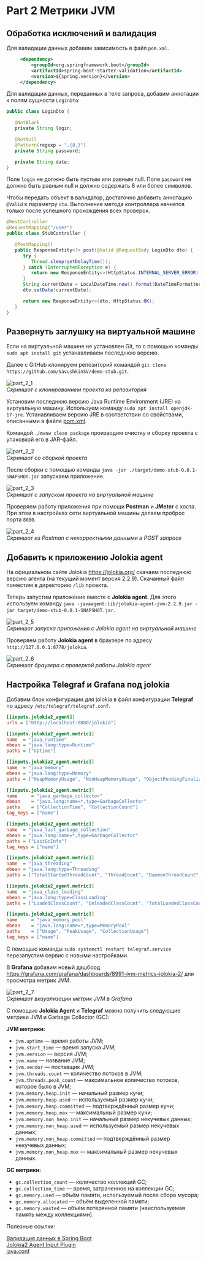 # Part 2 Метрики JVM

## Обработка исключений и валидация

Для валидации данных добавим зависимость в файл `pom.xml`.

```xml
     <dependency>
         <groupId>org.springframework.boot</groupId>
         <artifactId>spring-boot-starter-validation</artifactId>
         <version>${spring.version}</version>
     </dependency>
```

Для валидации данных, переданных в теле запроса, добавим аннотации к полям сущности `LoginDto`:

```java
public class LoginDto {

   @NotBlank
   private String login;

   @NotNull
   @Pattern(regexp = ".{8,}")
   private String password;

   private String date;
}
```

Поле `login` не должно быть пустым или равным null.
Поле `password` не должно быть равным null и должно содержать 8 или более символов.

Чтобы передать объект в валидатор, достаточно добавить аннотацию `@Valid` к параметру `dto`.
Выполнение метода контроллера начнется только после успешного прохождения всех проверок.

```java
@RestController
@RequestMapping("/user")
public class StubController {

   @PostMapping()
   public ResponseEntity<?> post(@Valid @RequestBody LoginDto dto) {
      try {
         Thread.sleep(getDelayTime());
      } catch (InterruptedException e) {
         return new ResponseEntity<>(HttpStatus.INTERNAL_SERVER_ERROR);
      }
      String currentDate = LocalDateTime.now().format(DateTimeFormatter.ofPattern("yyyy-MM-dd HH:mm:ss"));
      dto.setDate(currentDate);

      return new ResponseEntity<>(dto, HttpStatus.OK);
   }    
}
```

## Развернуть заглушку на виртуальной машине

Если на виртуальной машине не установлен Git, то с помощью команды `sudo apt install git` устанавливаем последнюю версию.

Далее с GitHub клонируем репозиторий командой `git clone https://github.com/SavushkinSV/demo-stub.git`.

![part_2_1](images/part_2_1.png "Скриншот с клонированием проекта из репозитория") \
*Скриншот с клонированием проекта из репозитория*

Установим последнюю версию Java Runtime Environment (JRE) на виртуальную машину. Используем команду `sudo apt install openjdk-17-jre`.
Устанавливаем версию JRE в соответствии со свойствами, описанными в файле [pom.xml](../pom.xml).

Командой `./mvnw clean package` производим очистку и сборку проекта с упаковкой его в JAR-файл.

![part_2_2](images/part_2_2.png "Скриншот со сборкой проекта") \
*Скриншот со сборкой проекта*

После сборки с помощью команды `java -jar ./target/demo-stub-0.0.1-SNAPSHOT.jar` запускаем приложение.

![part_2_3](images/part_2_3.png "Скриншот с запуском проекта на виртуальной машине") \
*Скриншот с запуском проекта на виртуальной машине*

Проверяем работу приложения при помощи **Postman** и **JMeter** с хоста.
При этом в настройках сети виртуальной машины делаем проброс порта `8080`.

![part_2_4](images/part_2_4.png "Скриншот из Postman с некорректными данными в POST запросе") \
*Скриншот из Postman с некорректными данными в POST запросе*

## Добавить к приложению Jolokia agent

На официальном сайте Jolokia <https://jolokia.org/> скачаем последнюю версию агента (на текущий момент версия 2.2.9).
Скачанный файл поместим в директорию `/lib` проекта.

Теперь запустим приложение вместе с **Jolokia agent**. Для этого используем команду `java -javaagent:lib/jolokia-agent-jvm-2.2.9.jar -jar target/demo-stub-0.0.1-SNAPSHOT.jar`.

![part_2_5](images/part_2_5.png "Скриншот запуска приложения с Jolokia agent на виртуальной машине") \
*Скриншот запуска приложения с Jolokia agent на виртуальной машине*

Проверяем работу **Jolokia agent** в браузере по адресу `http://127.0.0.1:8778/jolokia`.

![part_2_6](images/part_2_6.png "Скриншот браузера с проверкой работы Jolokia agent") \
*Скриншот браузера с проверкой работы Jolokia agent*

## Настройка Telegraf и Grafana под jolokia

Добавим блок конфигурации для jolokia в файл конфигурации **Telegraf** по адресу `/etc/telegraf/telegraf.conf`.

```ini
[[inputs.jolokia2_agent]]
urls = ["http://localhost:8080/jolokia"]

[[inputs.jolokia2_agent.metric]]
name  = "java_runtime"
mbean = "java.lang:type=Runtime"
paths = ["Uptime"]

[[inputs.jolokia2_agent.metric]]
name  = "java_memory"
mbean = "java.lang:type=Memory"
paths = ["HeapMemoryUsage", "NonHeapMemoryUsage", "ObjectPendingFinalizationCount"]

[[inputs.jolokia2_agent.metric]]
name     = "java_garbage_collector"
mbean    = "java.lang:name=*,type=GarbageCollector"
paths    = ["CollectionTime", "CollectionCount"]
tag_keys = ["name"]

[[inputs.jolokia2_agent.metric]]
name  = "java_last_garbage_collection"
mbean = "java.lang:name=*,type=GarbageCollector"
paths = ["LastGcInfo"]
tag_keys = ["name"]

[[inputs.jolokia2_agent.metric]]
name  = "java_threading"
mbean = "java.lang:type=Threading"
paths = ["TotalStartedThreadCount", "ThreadCount", "DaemonThreadCount", "PeakThreadCount"]

[[inputs.jolokia2_agent.metric]]
name  = "java_class_loading"
mbean = "java.lang:type=ClassLoading"
paths = ["LoadedClassCount", "UnloadedClassCount", "TotalLoadedClassCount"]

[[inputs.jolokia2_agent.metric]]
name     = "java_memory_pool"
mbean    = "java.lang:name=*,type=MemoryPool"
paths    = ["Usage", "PeakUsage", "CollectionUsage"]
tag_keys = ["name"]
```

С помощью команды `sudo systemctl restart telegraf.service` перезапустим сервис с новыми настройками.

В **Grafana** добавим новый дашборд <https://grafana.com/grafana/dashboards/8991-jvm-metrics-jolokia-2/> для просмотра метрик JVM.

![part_2_7](images/part_2_7.png "Скриншот визуализации метрик JVM в Grafana") \
*Скриншот визуализации метрик JVM в Grafana*

С помощью **Jolokia Agent** и **Telegraf** можно получить следующие метрики JVM и Garbage Collector (GC):

**JVM метрики:**

* `jvm.uptime` — время работы JVM;
* `jvm.start_time` — время запуска JVM;
* `jvm.version` — версия JVM;
* `jvm.name` — название JVM;
* `jvm.vendor` — поставщик JVM;
* `jvm.threads.count` — количество потоков в JVM;
* `jvm.threads.peak_count` — максимальное количество потоков, которое было в JVM;
* `jvm.memory.heap.init` — начальный размер кучи;
* `jvm.memory.heap.used` — используемый размер кучи;
* `jvm.memory.heap.committed` — подтверждённый размер кучи;
* `jvm.memory.heap.max` — максимальный размер кучи;
* `jvm.memory.non_heap.init` — начальный размер некучевых данных;
* `jvm.memory.non_heap.used` — используемый размер некучевых данных;
* `jvm.memory.non_heap.committed` — подтверждённый размер некучевых данных;
* `jvm.memory.non_heap.max` — максимальный размер некучевых данных.

**GC метрики:**

* `gc.collection_count` — количество коллекций GC;
* `gc.collection_time` — время, затраченное на коллекции GC;
* `gc.memory.used` — объём памяти, используемый после сбора мусора;
* `gc.memory.allocated` — объём выделенной памяти;
* `gc.memory.wasted` — объём потерянной памяти (неиспользуемая память между коллекциями).

Полезные ссылки:

[Валидация данных в Spring Boot](https://struchkov.dev/blog/ru/spring-boot-validation/) \
[Jolokia2 Agent Input Plugin](https://github.com/influxdata/telegraf/blob/master/plugins/inputs/jolokia2_agent/README.md) \
[java.conf](https://github.com/influxdata/telegraf/blob/master/plugins/inputs/jolokia2_agent/examples/java.conf)
